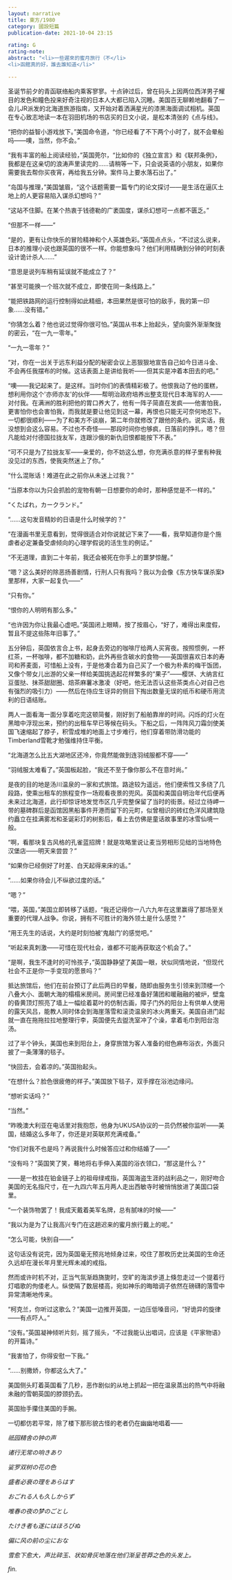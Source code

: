 ```yaml
---
layout: narrative
title: 東方/1980
category: 國設短篇
publication-date: 2021-10-04 23:15

rating: G
rating-note:
abstract: "<li>一些遲來的蜜月旅行（不</li>
<li>函館真的好，誰去誰知道</li>"

---
```


圣诞节前夕的青函联络船内乘客寥寥。十点钟过后，曾在码头上因两位西洋男子耀目的发色和瞳色投来好奇注视的日本人大都已陷入沉睡。美国百无聊赖地翻看了一会儿JR派发的北海道旅游指南，又开始对着洒满星光的漆黑海面调试相机。英国在专心致志地读一本在羽田机场的书店买的日文小说，是松本清张的《点与线》。

“把你的益智小游戏放下。”美国命令道，“你已经看了不下两个小时了，就不会晕船吗——噢，当然，你不会。”

“我有丰富的船上阅读经验，”英国莞尔，“比如你的《独立宣言》和《联邦条例》，我都是在这亲切的浪涛声里读完的……请稍等一下，只会说英语的小朋友，如果你需要我去帮你买夜宵，再给我五分钟。案件马上要水落石出了。”

“岛国与推理，”美国皱眉，“这个话题需要一篇专门的论文探讨——是生活在逼仄土地上的人更容易陷入谋杀幻想吗？”

“这站不住脚。在某个热衷于钱德勒的广袤国度，谋杀幻想可一点都不匮乏。”

“但那不一样——”

“是的，更有让你快乐的冒险精神和个人英雄色彩。”英国点点头，“不过这么说来，日本的推理小说也跟英国的很不一样。你能想象吗？他们利用精确到分钟的时刻表设计诡计杀人……”

“意思是说列车稍有延误就不能成立了？”

“甚至可能换一个班次就不成立，即使在同一条线路上。”

“能把铁路网的运行控制得如此精细，本田果然是很可怕的敌手，我的第一印象……没有错。”

“你猜怎么着？他也说过觉得你很可怕。”英国从书本上抬起头，望向窗外渐渐聚拢的密云，“在一九一零年。”

“一九一零年？”

“对，你在一出关于远东利益分配的秘密会议上恶狠狠地宣告自己如今日进斗金、不会再任我摆布的时候。这话表面上是讲给我听——但其实是冲着本田去的吧。”

“噢——我记起来了。是这样。当时你们的表情精彩极了。他恨我动了他的蛋糕，想利用你这个'亦师亦友'的伙伴——帮明治政府培养出整支现代日本海军的人——对付我。在满洲的胜利把他的胃口养大了，他有一阵子简直在发疯——他害怕我，更害怕你也会害怕我，而我就是要让他见到这一幕，再恨也只能无可奈何地忍下。一切都很顺利——为了和美方不谈崩，第二年你就修改了跟他的条约。说实话，我没想到会这么容易。不过也不奇怪——那段时间你也够疯，日落前的挣扎，嗯？但凡能给对付德国拉拢友军，连跟沙俄的新仇旧恨都能按下不表。”

“可不只是为了拉拢友军——亲爱的，你不妨这么想，你充满杀意的样子里有种我没见过的东西，使我突然迷上了你。”

“什么混账话！难道在此之前你从未迷上过我？”

“当原本你以为只会抓脸的宠物有朝一日想要你的命时，那种感觉是不一样的。”

“くたばれ，カークランド。”

“……这句发音精妙的日语是什么时候学的？”

“在漫画书里无意看到，觉得很适合对你说就记下来了——看，我早知道你是个施虐者必定兼备受虐倾向的心理学假说的活生生的例证。”

“不无道理，直到二十年前，我还会被死在你手上的噩梦惊醒。”

“嗯？这么美好的除恶扬善剧情，行刑人只有我吗？我以为会像《东方快车谋杀案》里那样，大家一起复仇——”

“只有你。”

“恨你的人明明有那么多。”

“也许因为你让我最心虚吧。”英国闭上眼睛，按了按眉心，“好了，难得出来度假，暂且不提这些陈年旧事了。”

五分钟后，英国依言合上书，起身去旁边的咖啡厅给两人买宵夜。按照惯例，一杯红茶，一杯咖啡，都不加糖和奶，此外再些含碳水的食物——英国很喜欢日本的寿司和荞麦面，可惜船上没有，于是他凑合着为自己买了一个极为朴素的梅干饭团，又像个带女儿出游的父亲一样给美国挑选起花样繁多的“果子”——樱饼、大纳言红豆蛋挞、抹茶甜甜圈、焙茶麻薯冰激凌（好吧，他无法否认这些茶类点心对自己也有强烈的吸引力）——然后在侍应生讶异的侧目下掏出数量无误的纸币和硬币用流利的日语结账。

两人一面看海一面分享着吃完这顿简餐，刚好到了船舶靠岸的时间。闪烁的灯火在黑暗中浮现出来，预约的出租车早已等候在码头。下船之后，一阵阵风刀霜剑使美国飞速缩起了脖子，积雪成堆的地面上寸步难行，他们穿着带防滑功能的Timberland雪靴才勉强维持住平衡。

“北海道怎么比五大湖地区还冷，你竟然能做到连羽绒服都不穿——”

“羽绒服太难看了。”英国板起脸，“我还不至于像你那么不在意时尚。”

是夜的目的地是汤川温泉的一家和式旅馆。路途较为遥远，他们便索性又多绕了几段路，使乘出租车的旅程变作一场观看夜景的兜风。英国和美国自明治年代后便再未来过北海道，此行却惊讶地发觉市区几乎完整保留了当时的街景。经过立待岬一带的墓碑群后是函馆因黑船事件开港而留下的元町，似曾相识的砖红色洋风建筑隐约矗立在挂满雾凇和圣诞彩灯的树影后，看上去仿佛是童话故事里的冰雪仙境一般。

“啊，看那块复古风格的孔雀蓝招牌！就是攻略里说让麦当劳相形见绌的当地特色汉堡店——明天来尝尝？”

“如果你已经倒好了时差、白天起得来床的话。”

“……如果你待会儿不纵欲过度的话。”

“嗯？”

“喂，英国，”美国立即转移了话题，“我还记得你一八六九年在这里赢得了那场至关重要的代理人战争。你说，拥有不可胜计的海外领土是什么感觉？”

“用王先生的话说，大约是时刻怕被'鬼敲门'的感觉吧。”

“听起来真刺激——可惜在现代社会，谁都不可能再获取这个机会了。”

“是啊，我生不逢时的可怜孩子，”英国静静望了美国一眼，状似同情地说，“但现代社会不正是你一手变现的愿景吗？”

抵达旅馆后，他们在前台预订了此后两日的早餐，随即由服务生引领来到顶楼一个八叠大小、面朝大海的榻榻米房间。房间里已经准备好蒲团和暖融融的被炉，壁龛的昏黄顶灯照亮了墙上一幅绘着葛叶的仿制古画，障子门外的阳台上有供单人使用的露天风吕，能教人同时体会到海崖落雪和滚烫温泉的冰火两重天。美国自进门起就一直在拖拖拉拉地整理行李，英国便先去盥洗室冲了个澡，拿着毛巾到阳台泡汤。

过了半个钟头，美国也来到阳台上，身穿旅馆为客人准备的绀色麻布浴衣，外面只披了一条薄薄的毯子。

“快回去，会着凉的。”英国抬起头。

“在想什么？脸色很疲倦的样子。”美国放下毯子，双手撑在浴池边缘问。

“想听实话吗？”

“当然。”

“昨晚澳大利亚在电话里对我抱怨，他身为UKUSA协议的一员仍然被你监听——美国，结婚这么多年了，你还是对英联邦充满戒备。”

“你们对我不也是吗？再说我什么时候答应过和你结婚了——”

“没有吗？”英国笑了笑，蓦地将右手伸入美国的浴衣领口，“那这是什么？”

——是一枚挂在铂金链子上的祖母绿戒指，英国海盗生涯的战利品之一，刚好吻合美国的无名指尺寸，在一九四六年五月两人走出西敏寺时被悄悄放进了美国口袋里。

“一个装饰物罢了！我成天戴着美军名牌，总有腻味的时候——”

“我以为是为了让我高兴专门在这趟迟来的蜜月旅行戴上的呢。”

“怎么可能，快别自——”

这句话没有说完，因为英国毫无预兆地倾身过来，咬住了那枚历史比美国的生命还久远却在漫长年月里光辉未减的戒指。

然而或许时机不对，正当气氛渐趋旖旎时，空旷的海滨步道上倏忽走过一个提着行灯唱歌的佝偻老人。纵使隔了数层楼高，宛如神乐的晦暗调子依然在磅礴的落雪中异常清晰地传来。

“柯克兰，你听过这歌么？”美国一边推开英国，一边压低嗓音问，“好诡异的旋律——有点吓人。”

“没有。”英国凝神倾听片刻，摇了摇头，“不过我能认出唱词，应该是《平家物语》的开篇诗。”

“我害怕了，你得安慰一下我。”

“……别撒娇，你都这么大了。”

美国侧头盯着英国看了几秒，恶作剧似的从地上抓起一把在温泉蒸出的热气中将融未融的雪朝英国的脖颈扔去。

英国抬手攥住美国的手腕。

一切都仿若平常，除了楼下那形貌古怪的老者仍在幽幽地唱着——

<i>祇园精舎の钟の声

<i>诸行无常の响きあり

<i>娑罗双树の花の色

<i>盛者必衰の理をあらはす

<i>おごれる人も久しからず

<i>唯春の夜の梦のごとし

<i>たけき者も遂にはほろびぬ

<i>偏に风の前の尘におな

雪愈下愈大，声比碎玉、状如骨灰地落在他们渐呈苍莽之色的头发上。

fin.
